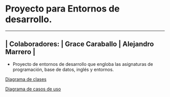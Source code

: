 # Proyecto para Entornos de desarrollo.
--------------------------------------------------------
| Colaboradores: | Grace Caraballo | Alejandro Marrero |
--------------------------------------------------------


- Proyecto de entornos de desarrollo que engloba las asignaturas de programación, base de datos, inglés y entornos.

[Diagrama de clases](/proyecto-ets/img/DiagramaClasesProyectoEts.drawio.png)

[Diagrama de casos de uso](/proyecto-ets/)